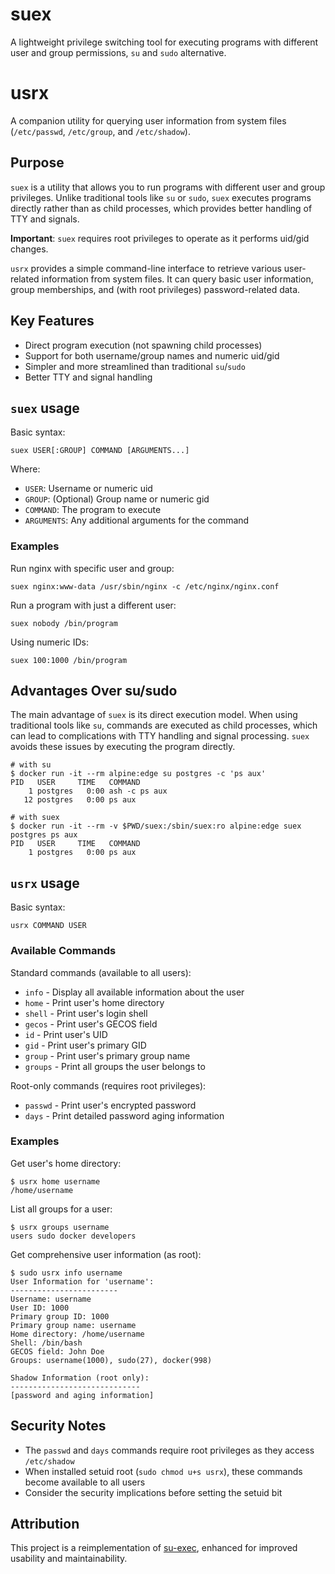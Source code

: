 # suex

A lightweight privilege switching tool for executing programs with different user and group
permissions, `su` and `sudo` alternative.

# usrx

A companion utility for querying user information from system files (`/etc/passwd`, `/etc/group`,
and `/etc/shadow`).

## Purpose

`suex` is a utility that allows you to run programs with different user and group privileges.
Unlike traditional tools like `su` or `sudo`, `suex` executes programs directly rather than
as child processes, which provides better handling of TTY and signals.

**Important**: `suex` requires root privileges to operate as it performs uid/gid changes.

`usrx` provides a simple command-line interface to retrieve various user-related information
from system files. It can query basic user information, group memberships, and (with root
privileges) password-related data.

## Key Features

- Direct program execution (not spawning child processes)
- Support for both username/group names and numeric uid/gid
- Simpler and more streamlined than traditional `su`/`sudo`
- Better TTY and signal handling

## `suex` usage

Basic syntax:
```shell
suex USER[:GROUP] COMMAND [ARGUMENTS...]
```

Where:
- `USER`: Username or numeric uid
- `GROUP`: (Optional) Group name or numeric gid
- `COMMAND`: The program to execute
- `ARGUMENTS`: Any additional arguments for the command

### Examples

Run nginx with specific user and group:
```shell
suex nginx:www-data /usr/sbin/nginx -c /etc/nginx/nginx.conf
```

Run a program with just a different user:
```shell
suex nobody /bin/program
```

Using numeric IDs:
```shell
suex 100:1000 /bin/program
```

## Advantages Over su/sudo

The main advantage of `suex` is its direct execution model. When using traditional tools
like `su`, commands are executed as child processes, which can lead to complications with
TTY handling and signal processing. `suex` avoids these issues by executing the program
directly.

```shell
# with su
$ docker run -it --rm alpine:edge su postgres -c 'ps aux'
PID   USER     TIME   COMMAND
    1 postgres   0:00 ash -c ps aux
   12 postgres   0:00 ps aux

# with suex
$ docker run -it --rm -v $PWD/suex:/sbin/suex:ro alpine:edge suex postgres ps aux
PID   USER     TIME   COMMAND
    1 postgres   0:00 ps aux
```

## `usrx` usage

Basic syntax:
```shell
usrx COMMAND USER
```

### Available Commands

Standard commands (available to all users):
- `info` - Display all available information about the user
- `home` - Print user's home directory
- `shell` - Print user's login shell
- `gecos` - Print user's GECOS field
- `id` - Print user's UID
- `gid` - Print user's primary GID
- `group` - Print user's primary group name
- `groups` - Print all groups the user belongs to

Root-only commands (requires root privileges):
- `passwd` - Print user's encrypted password
- `days` - Print detailed password aging information

### Examples

Get user's home directory:
```shell
$ usrx home username
/home/username
```

List all groups for a user:
```shell
$ usrx groups username
users sudo docker developers
```

Get comprehensive user information (as root):
```shell
$ sudo usrx info username
User Information for 'username':
------------------------
Username: username
User ID: 1000
Primary group ID: 1000
Primary group name: username
Home directory: /home/username
Shell: /bin/bash
GECOS field: John Doe
Groups: username(1000), sudo(27), docker(998)

Shadow Information (root only):
-----------------------------
[password and aging information]
```

## Security Notes

- The `passwd` and `days` commands require root privileges as they access `/etc/shadow`
- When installed setuid root (`sudo chmod u+s usrx`), these commands become available to all users
- Consider the security implications before setting the setuid bit


## Attribution

This project is a reimplementation of [su-exec](https://github.com/ncopa/su-exec),
enhanced for improved usability and maintainability.

